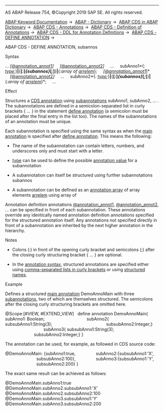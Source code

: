   

* * *

AS ABAP Release 754, ©Copyright 2019 SAP SE. All rights reserved.

[ABAP Keyword Documentation](javascript:call_link\('abenabap.htm'\)) →  [ABAP - Dictionary](javascript:call_link\('abenabap_dictionary.htm'\)) →  [ABAP CDS in ABAP Dictionary](javascript:call_link\('abencds.htm'\)) →  [ABAP CDS - Annotations](javascript:call_link\('abencds_annotations.htm'\)) →  [ABAP CDS - Definition of Annotations](javascript:call_link\('abencds_anno_definition.htm'\)) →  [ABAP CDS - DDL for Annotation Definitions](javascript:call_link\('abencds_f1_ddla_syntax.htm'\)) →  [ABAP CDS - DEFINE ANNOTATION](javascript:call_link\('abencds_f1_define_annotation.htm'\)) → 

ABAP CDS - DEFINE ANNOTATION, subannos

Syntax

... *\[*[@annotation\_annot1](javascript:call_link\('abencds_f1_define_anno_annos.htm'\))*\]*
    *\[*[@annotation\_annot2](javascript:call_link\('abencds_f1_define_anno_annos.htm'\))*\]*
    ...
    subAnno1*{*: [type](javascript:call_link\('abencds_f1_define_annotation_type.htm'\));*}**|**{**\[*:*\]*{subannos}*\[*;*\]**}**|**{*:array of [arrelem](javascript:call_link\('abencds_f1_define_annotation_arr.htm'\))*}*;
    *\[*[@annotation\_annot1](javascript:call_link\('abencds_f1_define_anno_annos.htm'\))*\]*
    *\[*[@annotation\_annot2](javascript:call_link\('abencds_f1_define_anno_annos.htm'\))*\]*
    ...
    subAnno2*{*: [type](javascript:call_link\('abencds_f1_define_annotation_type.htm'\));*}**|**{**\[*:*\]*{subannos}*\[*;*\]**}**|**{*:array of [arrelem](javascript:call_link\('abencds_f1_define_annotation_arr.htm'\))*}*;
    ...

Effect

Structures a [CDS annotation](javascript:call_link\('abencds_annotation_glosry.htm'\) "Glossary Entry") using [subannotations](javascript:call_link\('abensub_annotation_glosry.htm'\) "Glossary Entry") subAnno1, subAnno2, ... . The subannotations are defined in a semicolon-separated list in curly brackets { ... } in the statement [define annotation](javascript:call_link\('abencds_f1_define_annotation.htm'\)) (a semicolon must be placed after the final entry in the list too). The names of the subannotations of an annotation must be unique.

Each subannotation is specified using the same syntax as when the [main annotation](javascript:call_link\('abenmain_annotation_glosry.htm'\) "Glossary Entry") is specified after [define annotation](javascript:call_link\('abencds_f1_define_annotation.htm'\)). This means the following:

-   The name of the subannotation can contain letters, numbers, and underscores only and must start with a letter.

-   [type](javascript:call_link\('abencds_f1_define_annotation_type.htm'\)) can be used to define the possible [annotation value](javascript:call_link\('abenannotation_value_glosry.htm'\) "Glossary Entry") for a subannotation

-   A subannotation can itself be structured using further subannotations subannos

-   A subannotation can be defined as an [annotation array](javascript:call_link\('abenannotation_array_glosry.htm'\) "Glossary Entry") of array elements [arrelem](javascript:call_link\('abencds_f1_define_annotation_arr.htm'\)) using array of

Annotation definition annotations [@annotation\_annot1](javascript:call_link\('abencds_f1_define_anno_annos.htm'\)), [@annotation\_annot2](javascript:call_link\('abencds_f1_define_anno_annos.htm'\)), ... can be specified in front of each subannotation. These annotations override any identically named annotation definition annotations specified for the structured annotation itself. Any annotations not specified directly in front of a subannotation are inherited by the next higher annotation in the hierarchy.

Notes

-   Colons (:) in front of the opening curly bracket and semicolons (;) after the closing curly structuring bracket { ... } are optional.

-   In the [annotation syntax](javascript:call_link\('abencds_annotations_syntax.htm'\)), structured annotations are specified either using [comma-separated lists in curly brackets](javascript:call_link\('abencds_annotations_syntax_subanno.htm'\)) or using [structured names](javascript:call_link\('abencds_annotations_syntax_name.htm'\)).

Example

Defines a structured [main annotation](javascript:call_link\('abenmain_annotation_glosry.htm'\) "Glossary Entry") DemoAnnoMain with three [subannotations](javascript:call_link\('abensub_annotation_glosry.htm'\) "Glossary Entry"), two of which are themselves structured. The semicolons after the closing curly structuring brackets are omitted here.

@Scope:\[#VIEW, #EXTEND\_VIEW\]  
define annotation DemoAnnoMain{ subAnno1: Boolean;  
                                subAnno2{ subsubAnno1:String(3);  
                                          subsubAnno2:Integer;}  
                                subAnno3{ subsubAnno1:String(3);  
                                          subsubAnno2:Integer;} }

The annotation can be used, for example, as followed in CDS source code:

@DemoAnnoMain: {subAnno1:true,
                subAnno2:{subsubAnno1:'X',
                          subsubAnno2:100},
                subAnno3:{subsubAnno1:'Y',
                          subsubAnno2:200} }

The exact same result can be achieved as follows:

@DemoAnnoMain.subAnno1:true
@DemoAnnoMain.subAnno2.subsubAnno1:'X'
@DemoAnnoMain.subAnno2.subsubAnno2:100
@DemoAnnoMain.subAnno3.subsubAnno1:'Y'
@DemoAnnoMain.subAnno3.subsubAnno2:200